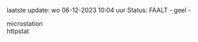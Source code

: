 laatste update: 
wo 06-12-2023 10:04   uur 
Status: FAALT - geel - 
<div class="service Y">microstation</div><div class="service G">httpstat</div>